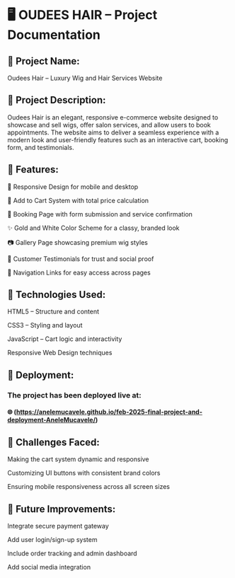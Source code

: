 # 🖥️ OUDEES HAIR – Project Documentation

## 🔸 Project Name:
Oudees Hair – Luxury Wig and Hair Services Website

## 🔸 Project Description:
Oudees Hair is an elegant, responsive e-commerce website designed to showcase and sell wigs, offer salon services, and allow users to book appointments. The website aims to deliver a seamless experience with a modern look and user-friendly features such as an interactive cart, booking form, and testimonials.

## 🔸 Features:
💄 Responsive Design for mobile and desktop

🛒 Add to Cart System with total price calculation 

📅 Booking Page with form submission and service confirmation

✨ Gold and White Color Scheme for a classy, branded look

📷 Gallery Page showcasing premium wig styles

💬 Customer Testimonials for trust and social proof

🔗 Navigation Links for easy access across pages

## 🔸 Technologies Used:
HTML5 – Structure and content

CSS3 – Styling and layout

JavaScript – Cart logic and interactivity

Responsive Web Design techniques


## 🔸 Deployment:
### The project has been deployed live at:
#### 🌐 (https://anelemucavele.github.io/feb-2025-final-project-and-deployment-AneleMucavele/) 

## 🔸 Challenges Faced:
Making the cart system dynamic and responsive

Customizing UI buttons with consistent brand colors

Ensuring mobile responsiveness across all screen sizes

## 🔸 Future Improvements:
Integrate secure payment gateway

Add user login/sign-up system

Include order tracking and admin dashboard

Add social media integration

